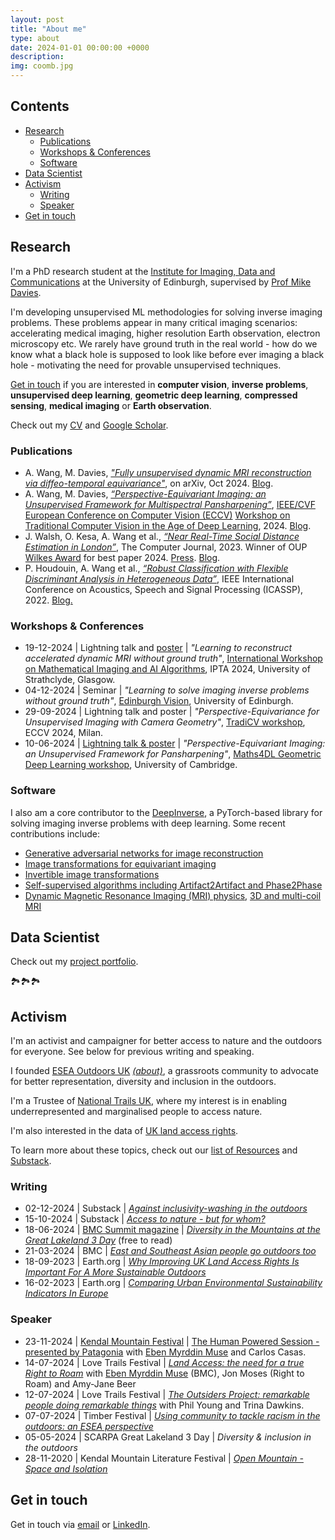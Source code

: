 ```yaml
---
layout: post
title: "About me"
type: about
date: 2024-01-01 00:00:00 +0000
description: 
img: coomb.jpg
---
```


## Contents

- [Research](#research)
  - [Publications](#publications)
  - [Workshops & Conferences](#workshops--conferences)
  - [Software](#software)
- [Data Scientist](#data-scientist)
- [Activism](#activism)
  - [Writing](#writing)
  - [Speaker](#speaker)
- [Get in touch](#get-in-touch)


## Research

I'm a PhD research student at the [Institute for Imaging, Data and Communications](https://www.eng.ed.ac.uk/research/institutes/idcom) at the University of Edinburgh, supervised by [Prof Mike Davies](https://www.eng.ed.ac.uk/about/people/prof-michael-e-davies).

I'm developing unsupervised ML methodologies for solving inverse imaging problems. These problems appear in many critical imaging scenarios: accelerating medical imaging, higher resolution Earth observation, electron microscopy etc. We rarely have ground truth in the real world - how do we know what a black hole is supposed to look like before ever imaging a black hole - motivating the need for provable unsupervised techniques. 

[Get in touch](mailto:andrew.wang@ed.ac.uk) if you are interested in **computer vision**, **inverse problems**, **unsupervised deep learning**, **geometric deep learning**, **compressed sensing**, **medical imaging** or **Earth observation**.

Check out my [CV](https://andrewwango.github.io/cv.pdf) and [Google Scholar](https://scholar.google.com/citations?user=00ET0NAAAAAJ).

### Publications

- A. Wang, M. Davies, [_"Fully unsupervised dynamic MRI reconstruction via diffeo-temporal equivariance"_](https://arxiv.org/abs/2410.08646), on arXiv, Oct 2024. [Blog](https://andrewwango.github.io/ddei).
- A. Wang, M. Davies, [_“Perspective-Equivariant Imaging: an Unsupervised Framework for Multispectral Pansharpening”_](https://arxiv.org/abs/2403.09327), [IEEE/CVF European Conference on Computer Vision (ECCV)](https://eccv2024.ecva.net/) [Workshop on Traditional Computer Vision in the Age of Deep Learning](https://sites.google.com/view/tradicv/home?authuser=0), 2024. [Blog](https://andrewwango.github.io/perspective-equivariant-imaging).
- J. Walsh, O. Kesa, A. Wang et al., [_“Near Real-Time Social Distance Estimation in London”_](https://academic.oup.com/comjnl/article/67/1/95/7071574), The Computer Journal, 2023. Winner of OUP [Wilkes Award](https://academic.oup.com/comjnl/pages/Wilkes_award?login=false) for best paper 2024. [Press](https://www.turing.ac.uk/research/research-projects/project-odysseus-understanding-london-busyness-and-exiting-lockdown). [Blog](https://andrewwango.github.io/project-odysseus/).
- P. Houdouin, A. Wang et al., [_“Robust Classification with Flexible Discriminant Analysis in Heterogeneous Data”_](https://ieeexplore.ieee.org/document/9747576), IEEE International Conference on Acoustics, Speech and Signal Processing (ICASSP), 2022. [Blog.](https://andrewwango.github.io/femda/)


### Workshops & Conferences

- 19-12-2024 \| Lightning talk and [poster](https://andrewwango.github.io/pdf/ddei_poster.pdf) \| _"Learning to reconstruct accelerated dynamic MRI without ground truth"_, [International Workshop on Mathematical Imaging and AI Algorithms](https://www.strath.ac.uk/science/mathematicsstatistics/iptaworkshop2024/), IPTA 2024, University of Strathclyde, Glasgow.
- 04-12-2024 \| Seminar \| _"Learning to solve imaging inverse problems without ground truth"_, [Edinburgh Vision](https://groups.inf.ed.ac.uk/vision/), University of Edinburgh.
- 29-09-2024 \| Lightning talk and poster \| _"Perspective-Equivariance for Unsupervised Imaging with Camera Geometry"_, [TradiCV workshop](https://sites.google.com/view/tradicv/home?authuser=0), ECCV 2024, Milan.
- 10-06-2024 \| [Lightning talk & poster](https://maths4dl.ac.uk/wp-content/uploads/2024/02/Andrew_Wang.pdf) \| _"Perspective-Equivariant Imaging: an Unsupervised Framework for Pansharpening"_, [Maths4DL Geometric Deep Learning workshop](https://maths4dl.ac.uk/newsevents/geometric-deep-learning-workshop-university-of-cambridge-10-12-june-2024), University of Cambridge.

### Software

I also am a core contributor to the [DeepInverse](https://deepinv.github.io), a PyTorch-based library for solving imaging inverse problems with deep learning. Some recent contributions include:

- [Generative adversarial networks for image reconstruction](https://deepinv.github.io/deepinv/auto_examples/adversarial-learning/demo_gan_imaging.html)
- [Image transformations for equivariant imaging](https://deepinv.github.io/deepinv/auto_examples/self-supervised-learning/demo_ei_transforms.html)
- [Invertible image transformations](https://deepinv.github.io/deepinv/auto_examples/basics/demo_transforms.html)
- [Self-supervised algorithms including Artifact2Artifact and Phase2Phase](https://deepinv.github.io/deepinv/auto_examples/self-supervised-learning/demo_artifact2artifact.html)
- [Dynamic Magnetic Resonance Imaging (MRI) physics](https://deepinv.github.io/deepinv/deepinv.physics.html#magnetic-resonance-imaging), [3D and multi-coil MRI](https://deepinv.github.io/deepinv/api/stubs/deepinv.physics.MultiCoilMRI.html#deepinv.physics.MultiCoilMRI)

## Data Scientist

Check out my [project portfolio](https://andrewwango.github.io).

🏞️🏞️🏞️

## Activism

I'm an activist and campaigner for better access to nature and the outdoors for everyone. See below for previous writing and speaking.

I founded [ESEA Outdoors UK](https://www.instagram.com/eseaoutdoorsuk/) [_(about)_](https://eseaoutdoorsuk.carrd.co/), a grassroots community to advocate for better representation, diversity and inclusion in the outdoors.

I'm a Trustee of [National Trails UK](https://www.nationaltrails.uk/), where my interest is in enabling underrepresented and marginalised people to access nature.

I'm also interested in the data of [UK land access rights](https://andrewwango.github.io/prow-map/).

To learn more about these topics, check out our [list of Resources](https://eseaoutdoorsuk.github.io/resources/) and [Substack](https://eseaoutdoorsuk.substack.com/).

### Writing

- 02-12-2024 \| Substack \| [_Against inclusivity-washing in the outdoors_](https://eseaoutdoorsuk.substack.com/p/against-inclusivity-washing)
- 15-10-2024 \| Substack \| [_Access to nature - but for whom?_](https://eseaoutdoorsuk.substack.com/p/access-to-nature)
- 18-06-2024 \| [BMC Summit magazine](https://www.thebmc.co.uk/cats/all/summit_magazine) \| [_Diversity in the Mountains at the Great Lakeland 3 Day_](https://eseaoutdoorsuk.github.io/2024-bmc-summit/) (free to read)
- 21-03-2024 \| BMC \| [_East and Southeast Asian people go outdoors too_](https://www.thebmc.co.uk/en/east-and-southeast-asian-people-go-outdoors-too)
- 18-09-2023 \| Earth.org \| [_Why Improving UK Land Access Rights Is Important For A More Sustainable Outdoors_](https://earth.org/data_visualization/uk-land-access-rights/)
- 16-02-2023 \| Earth.org \| [_Comparing Urban Environmental Sustainability Indicators In Europe_](https://earth.org/data_visualization/urban-environmental-sustainability/)

### Speaker

- 23-11-2024 \| [Kendal Mountain Festival](https://www.kendalmountainfestival.com/) \| [The Human Powered Session - presented by Patagonia](https://kendalmountainfestival.eventive.org/schedule/66796a8cf0c579007b34e2d9) with [Eben Myrddin Muse](https://linktr.ee/ebenmyrddin) and Carlos Casas.
- 14-07-2024 \| Love Trails Festival \| [_Land Access: the need for a true Right to Roam_](https://www.lovetrailsfestival.co.uk/explore-talks?explore=block-rwbm0h-39) with [Eben Myrddin Muse](https://linktr.ee/ebenmyrddin) (BMC), Jon Moses (Right to Roam) and Amy-Jane Beer
- 12-07-2024 \| Love Trails Festival \| [_The Outsiders Project: remarkable people doing remarkable things_](https://www.lovetrailsfestival.co.uk/explore-talks?explore=block-rwbm0h-39) with Phil Young and Trina Dawkins.
- 07-07-2024 \| Timber Festival \| [_Using community to tackle racism in the outdoors: an ESEA perspective_](https://timberfestival.org.uk/2024-programme/using-community-to-tackle-racism-in-the-outdoors-an-esea-perspective/)
- 05-05-2024 \| SCARPA Great Lakeland 3 Day \| _Diversity & inclusion in the outdoors_
- 28-11-2020 \| Kendal Mountain Literature Festival \| [_Open Mountain - Space and Isolation_](https://kendalmountainplayer.com/programs/open-mountain)

## Get in touch

Get in touch via [email](mailto:andrew.wang@ed.ac.uk) or [LinkedIn](https://in.linkedin.com/in/andrewwang27).

